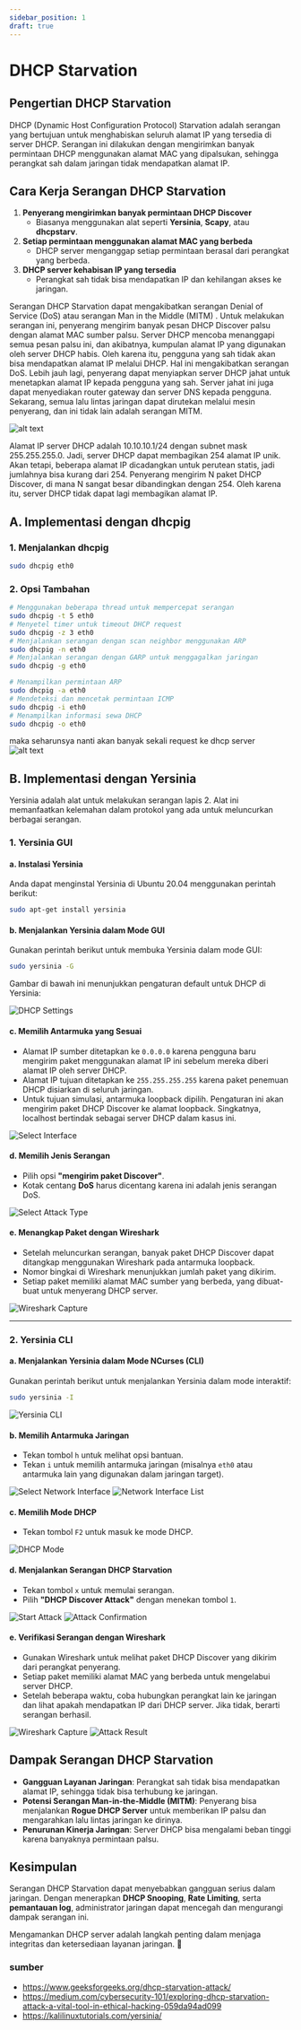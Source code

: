 ```yaml
---
sidebar_position: 1
draft: true
---
```


# DHCP Starvation

## Pengertian DHCP Starvation
DHCP (Dynamic Host Configuration Protocol) Starvation adalah serangan yang bertujuan untuk menghabiskan seluruh alamat IP yang tersedia di server DHCP. Serangan ini dilakukan dengan mengirimkan banyak permintaan DHCP menggunakan alamat MAC yang dipalsukan, sehingga perangkat sah dalam jaringan tidak mendapatkan alamat IP.

## Cara Kerja Serangan DHCP Starvation
1. **Penyerang mengirimkan banyak permintaan DHCP Discover**  
   - Biasanya menggunakan alat seperti **Yersinia**, **Scapy**, atau **dhcpstarv**.
2. **Setiap permintaan menggunakan alamat MAC yang berbeda**  
   - DHCP server menganggap setiap permintaan berasal dari perangkat yang berbeda.
3. **DHCP server kehabisan IP yang tersedia**  
   - Perangkat sah tidak bisa mendapatkan IP dan kehilangan akses ke jaringan.

Serangan DHCP Starvation dapat mengakibatkan serangan Denial of Service (DoS) atau serangan Man in the Middle (MITM) . Untuk melakukan serangan ini, penyerang mengirim banyak pesan DHCP Discover palsu dengan alamat MAC sumber palsu. Server DHCP mencoba menanggapi semua pesan palsu ini, dan akibatnya, kumpulan alamat IP yang digunakan oleh server DHCP habis. Oleh karena itu, pengguna yang sah tidak akan bisa mendapatkan alamat IP melalui DHCP. Hal ini mengakibatkan serangan DoS. Lebih jauh lagi, penyerang dapat menyiapkan server DHCP jahat untuk menetapkan alamat IP kepada pengguna yang sah. Server jahat ini juga dapat menyediakan router gateway dan server DNS kepada pengguna. Sekarang, semua lalu lintas jaringan dapat dirutekan melalui mesin penyerang, dan ini tidak lain adalah serangan MITM.

![alt text](<images/dhcp starvation/image.png>)

Alamat IP server DHCP adalah 10.10.10.1/24 dengan subnet mask 255.255.255.0. Jadi, server DHCP dapat membagikan 254 alamat IP unik. Akan tetapi, beberapa alamat IP dicadangkan untuk perutean statis, jadi jumlahnya bisa kurang dari 254. Penyerang mengirim N paket DHCP Discover, di mana N sangat besar dibandingkan dengan 254. Oleh karena itu, server DHCP tidak dapat lagi membagikan alamat IP.

## A. Implementasi dengan dhcpig  

### 1. Menjalankan dhcpig  
```bash
sudo dhcpig eth0
```  

### 2. Opsi Tambahan  
```bash
# Menggunakan beberapa thread untuk mempercepat serangan
sudo dhcpig -t 5 eth0
# Menyetel timer untuk timeout DHCP request
sudo dhcpig -z 3 eth0
# Menjalankan serangan dengan scan neighbor menggunakan ARP
sudo dhcpig -n eth0
# Menjalankan serangan dengan GARP untuk menggagalkan jaringan
sudo dhcpig -g eth0

# Menampilkan permintaan ARP
sudo dhcpig -a eth0
# Mendeteksi dan mencetak permintaan ICMP
sudo dhcpig -i eth0
# Menampilkan informasi sewa DHCP
sudo dhcpig -o eth0
```

maka seharunsya nanti akan banyak sekali request ke dhcp server \
![alt text](<images/dhcp starvation/image-1.png>)

## B. Implementasi dengan Yersinia

Yersinia adalah alat untuk melakukan serangan lapis 2. Alat ini memanfaatkan kelemahan dalam protokol yang ada untuk meluncurkan berbagai serangan.

### 1. Yersinia GUI

#### a. Instalasi Yersinia
Anda dapat menginstal Yersinia di Ubuntu 20.04 menggunakan perintah berikut:
```bash
sudo apt-get install yersinia
```

#### b. Menjalankan Yersinia dalam Mode GUI
Gunakan perintah berikut untuk membuka Yersinia dalam mode GUI:
```bash
sudo yersinia -G
```

Gambar di bawah ini menunjukkan pengaturan default untuk DHCP di Yersinia:

![DHCP Settings](<images/dhcp starvation/image-2.png>)

#### c. Memilih Antarmuka yang Sesuai
- Alamat IP sumber ditetapkan ke `0.0.0.0` karena pengguna baru mengirim paket menggunakan alamat IP ini sebelum mereka diberi alamat IP oleh server DHCP.
- Alamat IP tujuan ditetapkan ke `255.255.255.255` karena paket penemuan DHCP disiarkan di seluruh jaringan.
- Untuk tujuan simulasi, antarmuka loopback dipilih. Pengaturan ini akan mengirim paket DHCP Discover ke alamat loopback. Singkatnya, localhost bertindak sebagai server DHCP dalam kasus ini.

![Select Interface](<images/dhcp starvation/image-3.png>)

#### d. Memilih Jenis Serangan
- Pilih opsi **"mengirim paket Discover"**.
- Kotak centang **DoS** harus dicentang karena ini adalah jenis serangan DoS.

![Select Attack Type](<images/dhcp starvation/image-4.png>)

#### e. Menangkap Paket dengan Wireshark
- Setelah meluncurkan serangan, banyak paket DHCP Discover dapat ditangkap menggunakan Wireshark pada antarmuka loopback.
- Nomor bingkai di Wireshark menunjukkan jumlah paket yang dikirim.
- Setiap paket memiliki alamat MAC sumber yang berbeda, yang dibuat-buat untuk menyerang DHCP server.

![Wireshark Capture](<images/dhcp starvation/image-5.png>)

---

### 2. Yersinia CLI

#### a. Menjalankan Yersinia dalam Mode NCurses (CLI)
Gunakan perintah berikut untuk menjalankan Yersinia dalam mode interaktif:
```bash
sudo yersinia -I
```

![Yersinia CLI](<images/dhcp starvation/image-6.png>)

#### b. Memilih Antarmuka Jaringan
- Tekan tombol `h` untuk melihat opsi bantuan.
- Tekan `i` untuk memilih antarmuka jaringan (misalnya `eth0` atau antarmuka lain yang digunakan dalam jaringan target).

![Select Network Interface](<images/dhcp starvation/image-7.png>)
![Network Interface List](<images/dhcp starvation/image-8.png>)

#### c. Memilih Mode DHCP
- Tekan tombol `F2` untuk masuk ke mode DHCP.

![DHCP Mode](<images/dhcp starvation/image-9.png>)

#### d. Menjalankan Serangan DHCP Starvation
- Tekan tombol `x` untuk memulai serangan.
- Pilih **"DHCP Discover Attack"** dengan menekan tombol `1`.

![Start Attack](<images/dhcp starvation/image-10.png>)
![Attack Confirmation](<images/dhcp starvation/image-11.png>)

#### e. Verifikasi Serangan dengan Wireshark
- Gunakan Wireshark untuk melihat paket DHCP Discover yang dikirim dari perangkat penyerang.
- Setiap paket memiliki alamat MAC yang berbeda untuk mengelabui server DHCP.
- Setelah beberapa waktu, coba hubungkan perangkat lain ke jaringan dan lihat apakah mendapatkan IP dari DHCP server. Jika tidak, berarti serangan berhasil.

![Wireshark Capture](<images/dhcp starvation/image-12.png>)
![Attack Result](<images/dhcp starvation/image-13.png>)

## Dampak Serangan DHCP Starvation
- **Gangguan Layanan Jaringan**: Perangkat sah tidak bisa mendapatkan alamat IP, sehingga tidak bisa terhubung ke jaringan.
- **Potensi Serangan Man-in-the-Middle (MITM)**: Penyerang bisa menjalankan **Rogue DHCP Server** untuk memberikan IP palsu dan mengarahkan lalu lintas jaringan ke dirinya.
- **Penurunan Kinerja Jaringan**: Server DHCP bisa mengalami beban tinggi karena banyaknya permintaan palsu.

## Kesimpulan
Serangan DHCP Starvation dapat menyebabkan gangguan serius dalam jaringan. Dengan menerapkan **DHCP Snooping**, **Rate Limiting**, serta **pemantauan log**, administrator jaringan dapat mencegah dan mengurangi dampak serangan ini.

Mengamankan DHCP server adalah langkah penting dalam menjaga integritas dan ketersediaan layanan jaringan. 🚀

### sumber
- https://www.geeksforgeeks.org/dhcp-starvation-attack/
- https://medium.com/cybersecurity-101/exploring-dhcp-starvation-attack-a-vital-tool-in-ethical-hacking-059da94ad099
- https://kalilinuxtutorials.com/yersinia/